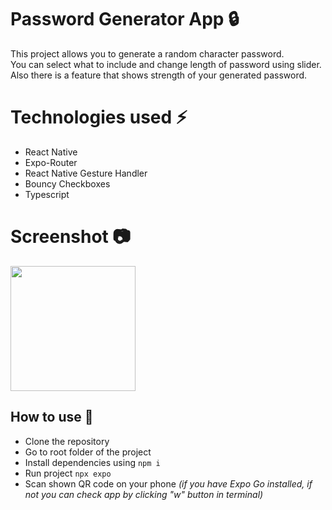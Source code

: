 # Password Generator App 🔒
This project allows you to generate a random character password. 
<br> You can select what to include and change length of password using slider.
<br> Also there is a feature that shows strength of your generated password.

# Technologies used ⚡
* React Native
* Expo-Router
* React Native Gesture Handler
* Bouncy Checkboxes
* Typescript

# Screenshot 📷

<img width='200px' src='https://i2.paste.pics/ff2a5a854547056fb953bdbdcc94a3b7.png?trs=6edb94b120a1701f6140e18f5b44a8cd99221f456eb4115d44e9e1ac956fb70b&rand=u5pbdsqUmc'>

## How to use 🚀
* Clone the repository
* Go to root folder of the project
* Install dependencies using <code>npm i</code>
* Run project <code>npx expo</code>
* Scan shown QR code on your phone <i>(if you have Expo Go installed, if not you can check app by clicking "w" button in terminal)</i>
